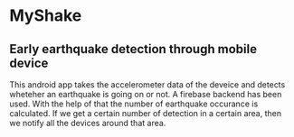 # MyShake
## Early earthquake detection through mobile device
This android app takes the accelerometer data of the deveice and detects wheteher an earthquake is going on or not. A firebase backend has been used. With the help of that the number of earthquake occurance is calculated. If we get a certain number of detection in a certain area, then we notify all the devices around that area.
